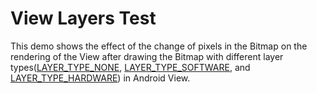 # View Layers Test

This demo shows the effect of the change of pixels in the Bitmap on the rendering of the View after drawing the Bitmap with different layer types([LAYER_TYPE_NONE](https://developer.android.com/reference/android/view/View#LAYER_TYPE_NONE), [LAYER_TYPE_SOFTWARE](https://developer.android.com/reference/android/view/View#LAYER_TYPE_SOFTWARE), and [LAYER_TYPE_HARDWARE](https://developer.android.com/reference/android/view/View#LAYER_TYPE_HARDWARE)) in Android View.
